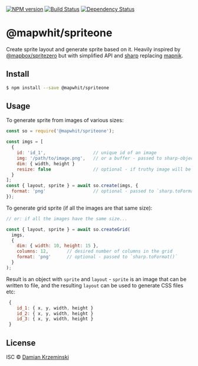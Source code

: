 [![NPM version][npm-image]][npm-url]
[![Build Status][build-image]][build-url]
[![Dependency Status][deps-image]][deps-url]

# @mapwhit/spriteone

Create sprite layout and generate sprite based on it.
Heavily inspired by [@mapbox/spritezero] but with simplified API and [sharp] replacing [mapnik].

## Install

```sh
$ npm install --save @mapwhit/spriteone
```

## Usage

To generate sprite from images of various sizes:

```js
const so = require('@mapwhit/spriteone');

const imgs = [
  {
    id: 'id_1',                  // unique id of an image
    img: '/path/to/image.png',   // or a buffer - passed to sharp-object
    dim: { width, height }
    resize: false                // optional - if truthy image will be resized to cover `dim`
  }
];
const { layout, sprite } = await so.create(imgs, {
  format: 'png'                  // optional - passed to `sharp.toFormat()`
});
```

To generate grid sprite (if all the images are that same size):

```js
// or: if all the images have the same size...

const { layout, sprite } = await so.createGrid(
  imgs,
  {
    dim: { width: 10, height: 15 },
    columns: 12,       // desired number of columns in the grid              
    format: 'png'      // optional - passed to `sharp.toFormat()`
  }
);
```

Result is an object with `sprite` and `layout` - `sprite` is an image that can be written to file, and 
the resulting `layout` can be used to generate CSS files etc:

```js
 {
    id_1: { x, y, width, height } 
    id_2: { x, y, width, height } 
    id_3: { x, y, width, height } 
 }
```

## License

ISC © [Damian Krzeminski](https://pirxpilot.me)


[@mapbox/spritezero]: https://npmjs.org/package/@mapbox/spritezero
[sharp]: https://npmjs.org/package/sharp
[mapnik]: https://npmjs.org/package/mapnik

[sharp object]: https://sharp.pixelplumbing.com/api-constructor#sharp

[npm-image]: https://img.shields.io/npm/v/@mapwhit/spriteone
[npm-url]: https://npmjs.org/package/@mapwhit/spriteone

[build-url]: https://github.com/mapwhit/spriteone/actions/workflows/check.yaml
[build-image]: https://img.shields.io/github/actions/workflow/status/mapwhit/spriteone/check.yaml?branch=main

[deps-image]: https://img.shields.io/librariesio/release/npm/@mapwhit/spriteone
[deps-url]: https://libraries.io/npm/@mapwhit%2Fspriteone
